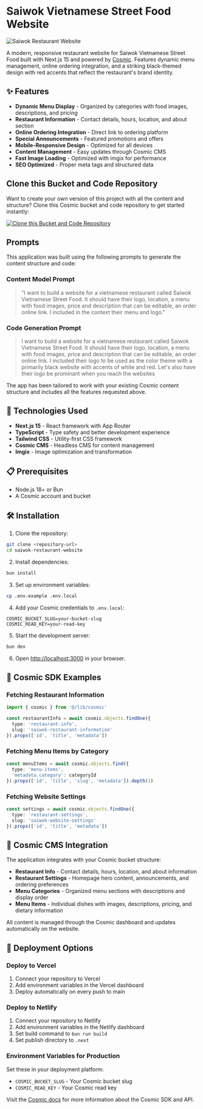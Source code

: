 # Saiwok Vietnamese Street Food Website

![Saiwok Restaurant Website](https://imgix.cosmicjs.com/d9fab1a0-63d3-11f0-a051-23c10f41277a-photo-1585032226651-759b368d7246-1752842198390.jpg?w=1200&h=300&fit=crop&auto=format,compress)

A modern, responsive restaurant website for Saiwok Vietnamese Street Food built with Next.js 15 and powered by [Cosmic](https://www.cosmicjs.com). Features dynamic menu management, online ordering integration, and a striking black-themed design with red accents that reflect the restaurant's brand identity.

## ✨ Features

- **Dynamic Menu Display** - Organized by categories with food images, descriptions, and pricing
- **Restaurant Information** - Contact details, hours, location, and about section
- **Online Ordering Integration** - Direct link to ordering platform
- **Special Announcements** - Featured promotions and offers
- **Mobile-Responsive Design** - Optimized for all devices
- **Content Management** - Easy updates through Cosmic CMS
- **Fast Image Loading** - Optimized with imgix for performance
- **SEO Optimized** - Proper meta tags and structured data

## Clone this Bucket and Code Repository

Want to create your own version of this project with all the content and structure? Clone this Cosmic bucket and code repository to get started instantly:

[![Clone this Bucket and Code Repository](https://img.shields.io/badge/Clone%20this%20Bucket-29abe2?style=for-the-badge&logo=cosmic&logoColor=white)](https://app.cosmic-staging.com/projects/new?clone_bucket=687a3e077ce43d105ef5eb25&clone_repository=687a40c67ce43d105ef5eb47)

## Prompts

This application was built using the following prompts to generate the content structure and code:

### Content Model Prompt

> "I want to build a website for a vietnamese restaurant called Saiwok Vietnamese Street Food. It should have their logo, location, a menu with food images, price and description that can be editable, an order online link. I included in the context their menu and logo."

### Code Generation Prompt

> I want to build a website for a vietnamese restaurant called Saiwok Vietnamese Street Food. It should have their logo, location, a menu with food images, price and description that can be editable, an order online link. I included their logo to be used as the color theme with a primarily black website with accents of white and red. Let's also have their logo be prominant when you reach the websites

The app has been tailored to work with your existing Cosmic content structure and includes all the features requested above.

## 🚀 Technologies Used

- **Next.js 15** - React framework with App Router
- **TypeScript** - Type safety and better development experience
- **Tailwind CSS** - Utility-first CSS framework
- **Cosmic CMS** - Headless CMS for content management
- **Imgix** - Image optimization and transformation

## 📋 Prerequisites

- Node.js 18+ or Bun
- A Cosmic account and bucket

## 🛠️ Installation

1. Clone the repository:
```bash
git clone <repository-url>
cd saiwok-restaurant-website
```

2. Install dependencies:
```bash
bun install
```

3. Set up environment variables:
```bash
cp .env.example .env.local
```

4. Add your Cosmic credentials to `.env.local`:
```env
COSMIC_BUCKET_SLUG=your-bucket-slug
COSMIC_READ_KEY=your-read-key
```

5. Start the development server:
```bash
bun dev
```

6. Open [http://localhost:3000](http://localhost:3000) in your browser.

## 🔧 Cosmic SDK Examples

### Fetching Restaurant Information
```typescript
import { cosmic } from '@/lib/cosmic'

const restaurantInfo = await cosmic.objects.findOne({
  type: 'restaurant-info',
  slug: 'saiwok-restaurant-information'
}).props(['id', 'title', 'metadata'])
```

### Fetching Menu Items by Category
```typescript
const menuItems = await cosmic.objects.find({
  type: 'menu-items',
  'metadata.category': categoryId
}).props(['id', 'title', 'slug', 'metadata']).depth(1)
```

### Fetching Website Settings
```typescript
const settings = await cosmic.objects.findOne({
  type: 'restaurant-settings',
  slug: 'saiwok-website-settings'
}).props(['id', 'title', 'metadata'])
```

## 🎨 Cosmic CMS Integration

The application integrates with your Cosmic bucket structure:

- **Restaurant Info** - Contact details, hours, location, and about information
- **Restaurant Settings** - Homepage hero content, announcements, and ordering preferences
- **Menu Categories** - Organized menu sections with descriptions and display order
- **Menu Items** - Individual dishes with images, descriptions, pricing, and dietary information

All content is managed through the Cosmic dashboard and updates automatically on the website.

## 🚀 Deployment Options

### Deploy to Vercel
1. Connect your repository to Vercel
2. Add environment variables in the Vercel dashboard
3. Deploy automatically on every push to main

### Deploy to Netlify
1. Connect your repository to Netlify
2. Add environment variables in the Netlify dashboard
3. Set build command to `bun run build`
4. Set publish directory to `.next`

### Environment Variables for Production
Set these in your deployment platform:
- `COSMIC_BUCKET_SLUG` - Your Cosmic bucket slug
- `COSMIC_READ_KEY` - Your Cosmic read key

Visit the [Cosmic docs](https://www.cosmicjs.com/docs) for more information about the Cosmic SDK and API.

<!-- README_END -->